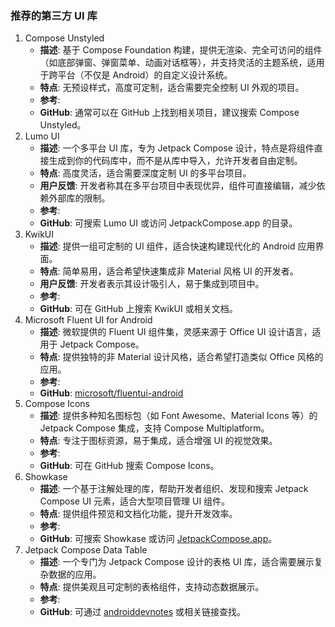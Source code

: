 ### 推荐的第三方 UI 库

1. Compose Unstyled
   - **描述**: 基于 Compose Foundation 构建，提供无渲染、完全可访问的组件（如底部弹窗、弹窗菜单、动画对话框等），并支持灵活的主题系统，适用于跨平台（不仅是 Android）的自定义设计系统。
   - **特点**: 无预设样式，高度可定制，适合需要完全控制 UI 外观的项目。
   - **参考**:
   - **GitHub**: 通常可以在 GitHub 上找到相关项目，建议搜索 Compose Unstyled。
2. Lumo UI
   - **描述**: 一个多平台 UI 库，专为 Jetpack Compose 设计，特点是将组件直接生成到你的代码库中，而不是从库中导入，允许开发者自由定制。
   - **特点**: 高度灵活，适合需要深度定制 UI 的多平台项目。
   - **用户反馈**: 开发者称其在多平台项目中表现优异，组件可直接编辑，减少依赖外部库的限制。
   - **参考**:
   - **GitHub**: 可搜索 Lumo UI 或访问 JetpackCompose.app 的目录。
3. KwikUI
   - **描述**: 提供一组可定制的 UI 组件，适合快速构建现代化的 Android 应用界面。
   - **特点**: 简单易用，适合希望快速集成非 Material 风格 UI 的开发者。
   - **用户反馈**: 开发者表示其设计吸引人，易于集成到项目中。
   - **参考**:
   - **GitHub**: 可在 GitHub 上搜索 KwikUI 或相关文档。
4. Microsoft Fluent UI for Android
   - **描述**: 微软提供的 Fluent UI 组件集，灵感来源于 Office UI 设计语言，适用于 Jetpack Compose。
   - **特点**: 提供独特的非 Material 设计风格，适合希望打造类似 Office 风格的应用。
   - **参考**:
   - **GitHub**: [microsoft/fluentui-android](https://github.com/microsoft/fluentui-android)
5. Compose Icons
   - **描述**: 提供多种知名图标包（如 Font Awesome、Material Icons 等）的 Jetpack Compose 集成，支持 Compose Multiplatform。
   - **特点**: 专注于图标资源，易于集成，适合增强 UI 的视觉效果。
   - **参考**:
   - **GitHub**: 可在 GitHub 搜索 Compose Icons。
6. Showkase
   - **描述**: 一个基于注解处理的库，帮助开发者组织、发现和搜索 Jetpack Compose UI 元素，适合大型项目管理 UI 组件。
   - **特点**: 提供组件预览和文档化功能，提升开发效率。
   - **参考**:
   - **GitHub**: 可搜索 Showkase 或访问 [JetpackCompose.app](https://www.jetpackcompose.app)。
7. Jetpack Compose Data Table
   - **描述**: 一个专门为 Jetpack Compose 设计的表格 UI 库，适合需要展示复杂数据的应用。
   - **特点**: 提供美观且可定制的表格组件，支持动态数据展示。
   - **参考**:
   - **GitHub**: 可通过 [androiddevnotes](https://t.co/SBhSl9GBLD) 或相关链接查找。